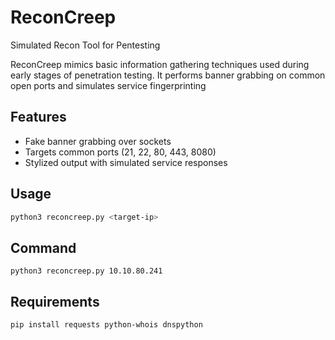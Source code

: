 # ReconCreep

Simulated Recon Tool for Pentesting

ReconCreep mimics basic information gathering techniques used during early stages of penetration testing. It performs banner grabbing on common open ports and simulates service fingerprinting

##  Features
- Fake banner grabbing over sockets
- Targets common ports (21, 22, 80, 443, 8080)
- Stylized output with simulated service responses

##  Usage

```bash
python3 reconcreep.py <target-ip>
```
## Command
```
python3 reconcreep.py 10.10.80.241
```

## Requirements 
```
pip install requests python-whois dnspython

```
